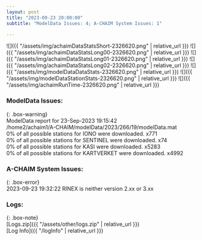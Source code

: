 ```yaml
---
layout: post
title: "2023-09-23 20:00:00"
subtitle: "ModelData Issues: 4; A-CHAIM System Issues: 1"

---
```


![]({{ "/assets/img/achaimDataStatsShort-2326620.png" | relative_url }})
![]({{ "/assets/img/achaimDataStatsLong00-2326620.png" | relative_url }})
![]({{ "/assets/img/achaimDataStatsLong01-2326620.png" | relative_url }})
![]({{ "/assets/img/achaimDataStatsLong02-2326620.png" | relative_url }})
![]({{ "/assets/img/modelDataDataStats-2326620.png" | relative_url }})
![]({{ "/assets/img/modelDataStationStats-2326620.png" | relative_url }})
![]({{ "/assets/img/achaimRunTime-2326620.png" | relative_url }})


### ModelData Issues:  
  
{: .box-warning}  
 ModelData report for 23-Sep-2023 19:15:42   
 /home2/achaim1/A-CHAIM/modelData/2023/266/19/modelData.mat   
 0% of all possible stations for IONO were downloaded. x771   
 0% of all possible stations for SENTINEL were downloaded. x74   
 0% of all possible stations for KASI were downloaded. x5283   
 0% of all possible stations for KARTVERKET were downloaded. x4992   
  
### A-CHAIM System Issues:  
  
{: .box-error}  
2023-09-23 19:32:22 RINEX is neither version 2.xx or 3.xx  

### Logs:  
  
{: .box-note}  
[Logs.zip]({{ "/assets/other/logs.zip" | relative_url }})  
[Log Info]({{ "/logInfo" | relative_url }})  
